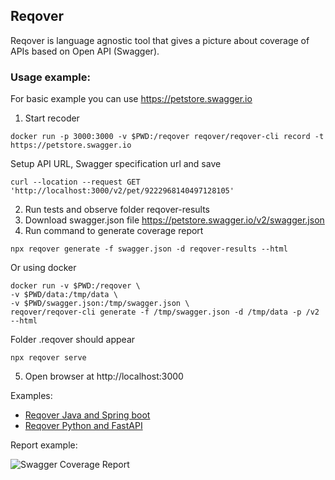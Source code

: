 ## Reqover

Reqover is language agnostic tool that gives a picture about coverage of APIs based on Open API (Swagger).

### Usage example:

For basic example you can use https://petstore.swagger.io

1. Start recoder
```
docker run -p 3000:3000 -v $PWD:/reqover reqover/reqover-cli record -t https://petstore.swagger.io
```

Setup API URL, Swagger specification url and save

```
curl --location --request GET 'http://localhost:3000/v2/pet/9222968140497128105'
```

2. Run tests and observe folder reqover-results
3. Download swagger.json file https://petstore.swagger.io/v2/swagger.json
4. Run command to generate coverage report

```
npx reqover generate -f swagger.json -d reqover-results --html
```
Or using docker

```
docker run -v $PWD:/reqover \
-v $PWD/data:/tmp/data \
-v $PWD/swagger.json:/tmp/swagger.json \
reqover/reqover-cli generate -f /tmp/swagger.json -d /tmp/data -p /v2 --html 
```

Folder .reqover should appear

```
npx reqover serve
```

5. Open browser at http://localhost:3000

Examples:

- [Reqover Java and Spring boot](https://github.com/reqover/reqover-spring-boot)
- [Reqover Python and FastAPI](https://github.com/reqover/reqover-fast-api)

Report example:

![Swagger Coverage Report](.github/cov.png)
